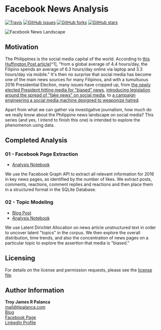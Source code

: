 # Facebook News Analysis

[![Travis](https://img.shields.io/travis/tjpalanca/facebook-news-analysis.svg)]() [![GitHub issues](https://img.shields.io/github/issues/tjpalanca/facebook-news-analysis.svg)]() [![GitHub forks](https://img.shields.io/github/forks/tjpalanca/facebook-news-analysis.svg?style=social&label=Fork)]() [![GitHub stars](https://img.shields.io/github/stars/tjpalanca/facebook-news-analysis.svg?style=social&label=Star)]()

![Facebook News Landscape](https://github.com/tjpalanca/facebook-news-analysis/raw/master/figs/01-news-landscape-map.png)

## Motivation

The Philippines is the social media capital of the world. According to [this Huffington Post article](http://www.huffingtonpost.com/jonha-revesencio/philippines-a-digital-lif_1_b_7199924.html)[^1], "from a global average of 4.4 hours/day, the Filipino spends an average of 6.3 hours/day online via laptop and 3.3 hours/day via mobile." It's then no surprise that social media has become one of the main news sources for many Filipinos, and with a tumultuous 2016 Presidential Election, many issues have cropped up, from [the newly elected President hitting media for "biased" news](http://newsinfo.inquirer.net/784772/duterte-hits-media-for-sensationalism-bias), [introducing legislation around the spread of "fake news" on social media](http://www.philstar.com/headlines/2017/01/19/1664130/pangilinan-wants-facebook-penalized-over-fake-news), to [a campaign engineering a social media machine designed to weaponize hatred](http://www.bbc.com/news/blogs-trending-38173842).

Apart from what we can gather via investigative journalism, how much do we really know about the Philippine news landscape on social media? This series (and yes, I intend to finish this one) is intended to explore the phenomenon using data.

## Completed Analysis

### 01 - Facebook Page Extraction

* [Analysis Notebook](http://www.tjpalanca.com/static/20170207-fb-scraping.html)

We use the Facebook Graph API to extract all relevant information for 2016 in key news pages, as identified by the number of likes. We extract posts, comments, reactions, comment replies and reactions and then place them in a structured format in the SQLite Database.

### 02 - Topic Modeling

* [Blog Post](http://www.tjpalanca.com/2017/03/facebook-news-topic-modeling.html)
* [Analysis Notebook](http://www.tjpalanca.com/static/20170308-fb-topic-modeling.html)

We use Latent Dirichlet Allocation on news article unstructured text in order to uncover latent "topics" in the corpus. We then explore the overall distribution, time trends, and also the concentration of news pages on a particular topic to explore the assertion that media is "biased."

## Licensing

For details on the license and permission requests, please see the [license file](https://github.com/tjpalanca/facebook-news-analysis/blob/master/LICENSE.md).

## Author Information

**Troy James R Palanca**  
mail@tjpalanca.com  
[Blog](http://www.tjpalanca.com)  
[Facebook Page](http://www.facebook.com/tjpalanca.blog)  
[LinkedIn Profile](http://ph.linkedin.com/in/tjpalanca)   